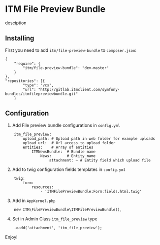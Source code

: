 ITM File Preview Bundle
========================

desciption

Installing
----------------------------------

First you need to add `itm/file-preview-bundle` to `composer.json`:

	{
		"require": {
        	"itm/file-preview-bundle": "dev-master"
		}
	},
	"repositories": [{
            "type": "vcs",
            "url": "http://gitlab.itmclient.com/symfony-bundles/itmfilepreviewbundle.git"
        }
	

Configuration
-------------------------------------

1. Add File preview bundle configurations in `config.yml`

```
    itm_file_preview:
        upload_path: # Upload path in web folder for example uploads
        upload_url:  # Url access to upload folder
        entities:    # Array of entities
            ITMNewsBundle:  # Bundle name
                News:       # Entity name
                    attachment: ~ # Entity field which upload file
```

2. Add to twig configuration fields templates in `config.yml`

```
    twig:
        form:
            resources:
                - 'ITMFilePreviewBundle:Form:fields.html.twig'
```

3. Add in `AppKernel.php`

```
    new ITM\FilePreviewBundle\ITMFilePreviewBundle(),
```

4. Set in Admin Class `itm_file_preview` type

```
    ->add('attachment', 'itm_file_preview');
```

Enjoy!
